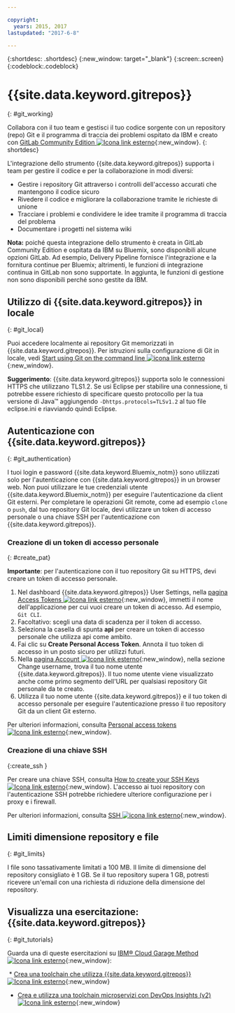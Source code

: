 ```yaml
---

copyright:
  years: 2015, 2017
lastupdated: "2017-6-8"

---
```


{:shortdesc: .shortdesc}
{:new_window: target="_blank"}
{:screen:.screen}
{:codeblock:.codeblock}

# {{site.data.keyword.gitrepos}}
{: #git_working}

Collabora con il tuo team e gestisci il tuo codice sorgente con un repository (repo) Git e il programma di traccia dei problemi ospitato da IBM  e creato con [GitLab Community Edition ![Icona link esterno](../../icons/launch-glyph.svg "Icona link esterno")](https://about.gitlab.com/){:new_window}.
{: shortdesc}

L'integrazione dello strumento {{site.data.keyword.gitrepos}} supporta i team per gestire il codice e per la collaborazione in modi diversi:
   * Gestire i repository Git attraverso i controlli dell'accesso accurati che mantengono il codice sicuro
   * Rivedere il codice e migliorare la collaborazione tramite le richieste di unione
   * Tracciare i problemi e condividere le idee tramite il programma di traccia del problema
   * Documentare i progetti nel sistema wiki

**Nota:** poiché questa integrazione dello strumento è creata in GitLab Community Edition e ospitata da IBM su Bluemix, sono disponibili alcune opzioni GitLab. Ad esempio, Delivery Pipeline fornisce l'integrazione e la fornitura continue per Bluemix; altrimenti, le funzioni di integrazione continua in GitLab non sono supportate. In aggiunta, le funzioni di gestione non sono disponibili perché sono gestite da IBM.

## Utilizzo di {{site.data.keyword.gitrepos}} in locale
{: #git_local}

Puoi accedere localmente ai repository Git memorizzati in {{site.data.keyword.gitrepos}}. Per istruzioni sulla configurazione di Git in locale, vedi [Start using Git on the command line ![icona link esterno](../../icons/launch-glyph.svg "Icona link esterno")](https://git.ng.bluemix.net/help/gitlab-basics/start-using-git){:new_window}.

**Suggerimento**: {{site.data.keyword.gitrepos}} supporta solo le connessioni HTTPS che utilizzano TLS1.2. Se usi Eclipse per stabilire una connessione, ti potrebbe essere richiesto di specificare questo protocollo per la tua versione di Java&trade; aggiungendo `-Dhttps.protocols=TLSv1.2` al tuo file eclipse.ini e riavviando quindi Eclipse.

## Autenticazione con {{site.data.keyword.gitrepos}}  
{: #git_authentication}

I tuoi login e password {{site.data.keyword.Bluemix_notm}} sono utilizzati solo per l'autenticazione con {{site.data.keyword.gitrepos}} in un browser web. Non puoi utilizzare le tue credenziali utente {{site.data.keyword.Bluemix_notm}} per eseguire l'autenticazione da client Git esterni. Per completare le operazioni Git remote, come ad esempio `clone` o `push`, dal tuo repository Git locale, devi utilizzare un token di accesso personale o una chiave SSH per l'autenticazione con {{site.data.keyword.gitrepos}}.

### Creazione di un token di accesso personale
{: #create_pat}

**Importante**: per l'autenticazione con il tuo repository Git su HTTPS, devi creare un token di accesso personale.

1. Nel dashboard {{site.data.keyword.gitrepos}} User Settings, nella [pagina Access Tokens ![Icona link esterno](../../icons/launch-glyph.svg "Icona link esterno")](https://git.ng.bluemix.net/profile/personal_access_tokens?cm_sp=dw-bluemix-_-nospace-_-answers){:new_window}, immetti il nome dell'applicazione per cui vuoi creare un token di accesso. Ad esempio, `Git CLI`.
1. Facoltativo: scegli una data di scadenza per il token di accesso.
1. Seleziona la casella di spunta **api** per creare un token di accesso personale che utilizza api come ambito.
1. Fai clic su **Create Personal Access Token**. Annota il tuo token di accesso in un posto sicuro per utilizzi futuri.
1. Nella [pagina Account ![Icona link esterno](../../icons/launch-glyph.svg "Icona link esterno")](https://git.ng.bluemix.net/profile/account?cm_sp=dw-bluemix-_-nospace-_-answers){:new_window}, nella sezione Change username, trova il tuo nome utente {{site.data.keyword.gitrepos}}. Il tuo nome utente viene visualizzato anche come primo segmento dell'URL per qualsiasi repository Git personale da te creato.
1. Utilizza il tuo nome utente {{site.data.keyword.gitrepos}} e il tuo token di accesso personale per eseguire l'autenticazione presso il tuo repository Git da un client Git esterno.

Per ulteriori informazioni, consulta [Personal access tokens ![Icona link esterno](../../icons/launch-glyph.svg "Icona link esterno")](https://git.ng.bluemix.net/help/api/README.html#personal-access-tokens){:new_window}.

### Creazione di una chiave SSH  
{:create_ssh }

Per creare una chiave SSH, consulta [How to create your SSH Keys ![Icona link esterno](../../icons/launch-glyph.svg "Icona link esterno")](https://git.ng.bluemix.net/help/gitlab-basics/create-your-ssh-keys){:new_window}. L'accesso ai tuoi repository con l'autenticazione SSH potrebbe richiedere ulteriore configurazione per i proxy e i firewall.

Per ulteriori informazioni, consulta [SSH ![icona link esterno](../../icons/launch-glyph.svg "Icona link esterno")](https://git.ng.bluemix.net/help/ssh/README){:new_window}.

## Limiti dimensione repository e file
{: #git_limits}

I file sono tassativamente limitati a 100 MB. Il limite di dimensione del repository consigliato è 1 GB. Se il tuo repository supera 1 GB, potresti ricevere un'email con una richiesta di riduzione della dimensione del repository.

## Visualizza una esercitazione: {{site.data.keyword.gitrepos}}
{: #git_tutorials}

Guarda una di queste esercitazioni su [IBM&reg; Cloud Garage Method ![Icona link esterno](../../icons/launch-glyph.svg "Icona link esterno")](https://www.ibm.com/devops/method){:new_window}:

  * [Crea una toolchain che utilizza {{site.data.keyword.gitrepos}} ![Icona link esterno](../../icons/launch-glyph.svg "Icona link esterno")](https://www.ibm.com/devops/method/tutorials/tutorial_toolchain_cfv2){:new_window}
  * [Crea e utilizza una toolchain microservizi con DevOps Insights (v2) ![Icona link esterno](../../icons/launch-glyph.svg "Icona link esterno")](https://www.ibm.com/devops/method/tutorials/tutorial_toolchain_microservices_cd){:new_window}
